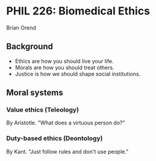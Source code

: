 # PHIL 226: Biomedical Ethics

Brian Orend

## Background

- Ethics are how you should live your life.
- Morals are how you should treat others.
- Justice is how we should shape social institutions.

## Moral systems

### Value ethics (Teleology)

By Aristotle. "What does a virtuous person do?"

### Duty-based ethics (Deontology)

By Kant. "Just follow rules and don't use people."
